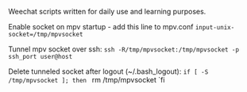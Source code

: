 Weechat scripts written for daily use and learning purposes.
 
Enable socket on mpv startup - add this line to mpv.conf
`input-unix-socket=/tmp/mpvsocket`
 
Tunnel mpv socket over ssh:
`ssh -R/tmp/mpvsocket:/tmp/mpvsocket -p ssh_port user@host`
 
Delete tunneled socket after logout (~/.bash_logout):
`if [ -S /tmp/mpvsocket ]; then
`   rm /tmp/mpvsocket
`fi
